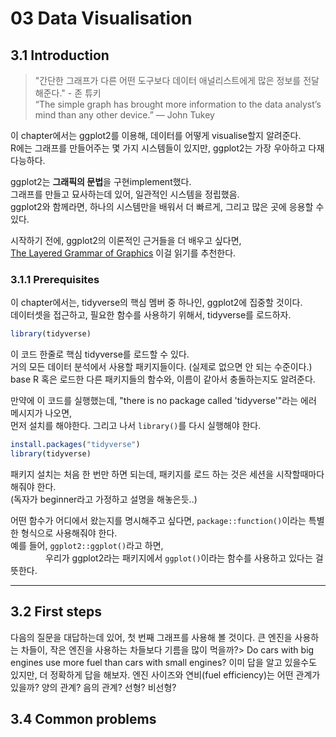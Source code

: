 03 Data Visualisation
================

3.1 Introduction
----------------

> "간단한 그래프가 다른 어떤 도구보다 데이터 애널리스트에게 많은 정보를 전달해준다." - 존 튜키 <br /> “The simple graph has brought more information to the data analyst’s mind than any other device.” — John Tukey

이 chapter에서는 ggplot2를 이용해, 데이터를 어떻게 visualise할지 알려준다. <br /> R에는 그래프를 만들어주는 몇 가지 시스템들이 있지만, ggplot2는 가장 우아하고 다재다능하다.

ggplot2는 **그래픽의 문법**을 구현implement했다. <br /> 그래프를 만들고 묘사하는데 있어, 일관적인 시스템을 정립했음. <br /> ggplot2와 함께라면, 하나의 시스템만을 배워서 더 빠르게, 그리고 많은 곳에 응용할 수 있다.

시작하기 전에, ggplot2의 이론적인 근거들을 더 배우고 싶다면, <br /> [The Layered Grammar of Graphics](http://vita.had.co.nz/papers/layered-grammar.pdf) 이걸 읽기를 추천한다.

### 3.1.1 Prerequisites

이 chapter에서는, tidyverse의 핵심 멤버 중 하나인, ggplot2에 집중할 것이다. <br /> 데이터셋을 접근하고, 필요한 함수를 사용하기 위해서, tidyverse를 로드하자.

``` r
library(tidyverse)
```

이 코드 한줄로 핵심 tidyverse를 로드할 수 있다. <br /> 거의 모든 데이터 분석에서 사용할 패키지들이다. (실제로 없으면 안 되는 수준이다.) <br /> base R 혹은 로드한 다른 패키지들의 함수와, 이름이 같아서 충돌하는지도 알려준다.

만약에 이 코드를 실행했는데, "there is no package called 'tidyverse'"라는 에러 메시지가 나오면, <br /> 먼저 설치를 해야한다. 그리고 나서 `library()`를 다시 실행해야 한다.

``` r
install.packages("tidyverse")
library(tidyverse)
```

패키지 설치는 처음 한 번만 하면 되는데, 패키지를 로드 하는 것은 세션을 시작할때마다 해줘야 한다. <br /> (독자가 beginner라고 가정하고 설명을 해놓은듯..)

어떤 함수가 어디에서 왔는지를 명시해주고 싶다면, `package::function()`이라는 특별한 형식으로 사용해줘야 한다. <br /> 예를 들어, `ggplot2::ggplot()`라고 하면, <br />     우리가 ggplot2라는 패키지에서 `ggplot()`이라는 함수를 사용하고 있다는 걸 뜻한다.

------------------------------------------------------------------------

3.2 First steps
---------------

다음의 질문을 대답하는데 있어, 첫 번째 그래프를 사용해 볼 것이다. 큰 엔진을 사용하는 차들이, 작은 엔진을 사용하는 차들보다 기름을 많이 먹을까?&gt; Do cars with big engines use more fuel than cars with small engines? 이미 답을 알고 있을수도 있지만, 더 정확하게 답을 해보자. 엔진 사이즈와 연비(fuel efficiency)는 어떤 관계가 있을까? 양의 관계? 음의 관계? 선형? 비선형?

3.4 Common problems
-------------------
